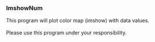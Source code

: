 ### ImshowNum

This program will plot color map (imshow) with data values.<BR>
<BR>
Please use this program under your responsibility.
